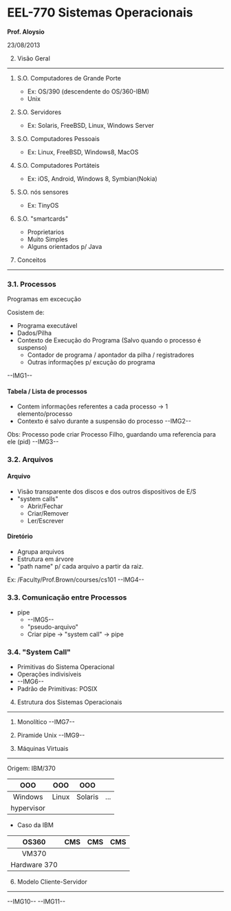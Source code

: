 EEL-770 Sistemas Operacionais
=============================

__Prof. Aloysio__

23/08/2013

2. Visão Geral
--------------

1. S.O. Computadores de Grande Porte
	* Ex: OS/390 (descendente do OS/360-IBM)
	* Unix
2. S.O. Servidores
	* Ex: Solaris, FreeBSD, Linux, Windows Server
3. S.O. Computadores Pessoais
	* Ex: Linux, FreeBSD, Windows8, MacOS
4. S.O. Computadores Portáteis
	* Ex: iOS, Android, Windows 8, Symbian(Nokia)
5. S.O. nós sensores
	* Ex: TinyOS
6. S.O. "smartcards"
	* Proprietarios
	* Muito Simples
	* Alguns orientados p/ Java

3. Conceitos
------------

### 3.1. Processos
Programas em excecução

Cosistem de:
* Programa executável
* Dados/Pilha
* Contexto de Execução do Programa (Salvo quando o processo é suspenso)
	* Contador de programa / apontador da pilha / registradores
	* Outras informações p/ excução do programa

--IMG1--

#### Tabela / Lista de processos
* Contem informações referentes a cada processo -> 1 elemento/processo
* Contexto é salvo durante a suspensão do processo
--IMG2--


Obs: Processo pode criar Processo Filho, guardando uma referencia para ele (pid)
--IMG3--

### 3.2. Arquivos

#### Arquivo
* Visão transparente dos discos e dos outros dispositivos de E/S
* "system calls"
	* Abrir/Fechar
	* Criar/Remover
	* Ler/Escrever

#### Diretório
* Agrupa arquivos
* Estrutura em árvore
* "path name" p/ cada arquivo a partir da raiz.

Ex: /Faculty/Prof.Brown/courses/cs101
--IMG4--

### 3.3. Comunicação entre Processos
* pipe
	* --IMG5--
	* "pseudo-arquivo"
	* Criar pipe -> "system call" -> pipe

### 3.4. "System Call"
* Primitivas do Sistema Operacional
* Operações indivisíveis
* --IMG6--
* Padrão de Primitivas: POSIX

4. Estrutura dos Sistemas Operacionais
--------------------------------------

1. Monolítico
--IMG7--

2. Piramide Unix
--IMG9--

5. Máquinas Virtuais
--------------------

Origem: IBM/370

|   OOO   |  OOO  |   OOO   |     |
|:-------:|:-----:|:-------:|:---:|
| Windows | Linux | Solaris | ... |
|           hypervisor            |

* Caso da IBM

| OS360 | CMS | CMS | CMS |
|:-----:|:---:|:---:|:---:|
|          VM370          |
|       Hardware 370      |

6. Modelo Cliente-Servidor
--------------------------

--IMG10--
--IMG11--